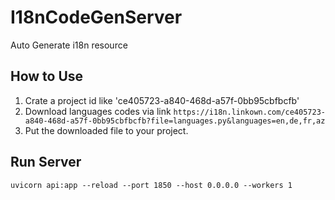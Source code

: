 # I18nCodeGenServer
Auto Generate i18n resource


## How to Use
1. Crate a project id like 'ce405723-a840-468d-a57f-0bb95cbfbcfb'
1. Download languages codes via link `https://i18n.linkown.com/ce405723-a840-468d-a57f-0bb95cbfbcfb?file=languages.py&languages=en,de,fr,az`
1. Put the downloaded file to your project. 

## Run Server

`uvicorn api:app --reload --port 1850 --host 0.0.0.0 --workers 1`
